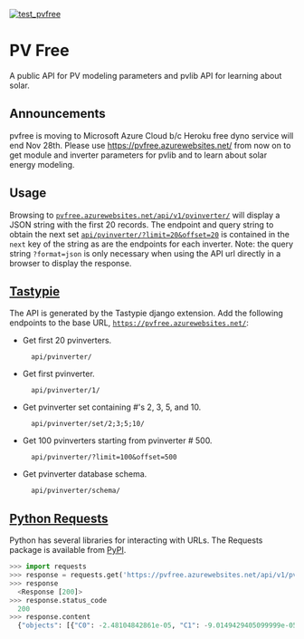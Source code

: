 [![test_pvfree](https://github.com/BreakingBytes/pvfree/actions/workflows/test_pvfree.yml/badge.svg?branch=main&event=push)](https://github.com/BreakingBytes/pvfree/actions/workflows/test_pvfree.yml)

PV Free
=======
A public API for PV modeling parameters and pvlib API for learning about solar.

Announcements
-------------
pvfree is moving to Microsoft Azure Cloud b/c Heroku free dyno service will end
Nov 28th. Please use https://pvfree.azurewebsites.net/ from now on to get module
and inverter parameters for pvlib and to learn about solar energy modeling.

Usage
-----
Browsing to
[`pvfree.azurewebsites.net/api/v1/pvinverter/`](https://pvfree.azurewebsites.net/api/v1/pvinverter/?format=json)
will display a JSON string with the first 20 records. The endpoint and query
string to obtain the next set
[`api/pvinverter/?limit=20&offset=20`](https://pvfree.azurewebsites.net/api/v1/pvinverter/?format=json&limit=20&offset=20)
is contained in the `next` key of the string as are the endpoints for each
inverter. Note: the query string `?format=json` is only necessary when using the API url directly in a browser to display the response.

[Tastypie](https://django-tastypie.readthedocs.org/en/latest/)
--------------------------------------------------------------
The API is generated by the Tastypie django extension. Add the following endpoints to the base URL, [`https://pvfree.azurewebsites.net/`](https://pvfree.azurewebsites.net/):

* Get first 20 pvinverters.

        api/pvinverter/

* Get first pvinverter.

        api/pvinverter/1/

* Get pvinverter set containing #'s 2, 3, 5, and 10.

        api/pvinverter/set/2;3;5;10/

* Get 100 pvinverters starting from pvinverter # 500.

        api/pvinverter/?limit=100&offset=500

* Get pvinverter database schema.

        api/pvinverter/schema/

[Python Requests](https://requests.readthedocs.io/en/master/)
-------------------------------------------------------------
Python has several libraries for interacting with URLs. The Requests package is available from [PyPI](https://pypi.python.org/pypi/requests).

```python
>>> import requests
>>> response = requests.get('https://pvfree.azurewebsites.net/api/v1/pvinverter/set/1;3;5/')
>>> response
  <Response [200]>
>>> response.status_code
  200
>>> response.content
  {"objects": [{"C0": -2.48104842861e-05, "C1": -9.0149429405099999e-05, "C2": 0.00066889632690700005, "C3": -0.018880466688599998, "Idcmax": 10.0, "MPPT_hi": 50.0, "MPPT_low": 20.0, "Paco": 250.0, "Pdco": 259.52205054799998, "Pnt": 0.02, "Pso": 1.7716142241299999, "Sandia_ID": 1399, "Tamb_low": -40.0, "Tamb_max": 85.0, "Vaco": 208.0, "Vdcmax": 65.0, "Vdco": 40.242603174599999, "id": 1, "manufacturer": "ABB", "name": "MICRO-0.25-I-OUTD-US-208", "numberMPPTChannels": 1, "resource_uri": "/api/v1/pvinverter/1/", "source": "CEC", "vintage": "2014-01-01", "weight": 1.6499999999999999}, ...]}
```
